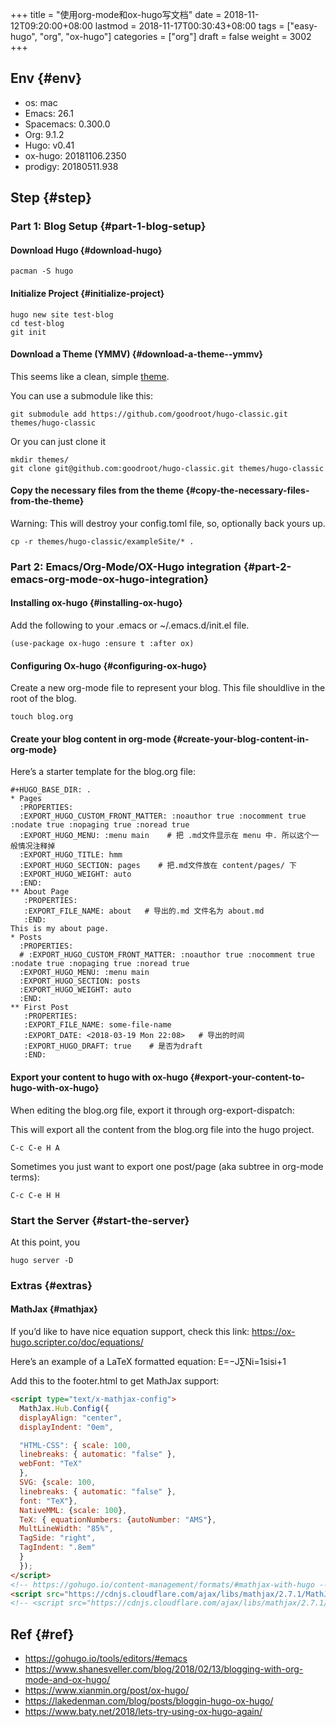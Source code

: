 +++
title = "使用org-mode和ox-hugo写文档"
date = 2018-11-12T09:20:00+08:00
lastmod = 2018-11-17T00:30:43+08:00
tags = ["easy-hugo", "org", "ox-hugo"]
categories = ["org"]
draft = false
weight = 3002
+++

## Env {#env}

-   os: mac
-   Emacs: 26.1
-   Spacemacs: 0.300.0
-   Org: 9.1.2
-   Hugo: v0.41
-   ox-hugo: 20181106.2350
-   prodigy: 20180511.938


## Step {#step}


### Part 1: Blog Setup {#part-1-blog-setup}


#### Download Hugo {#download-hugo}

```shell
pacman -S hugo
```


#### Initialize Project {#initialize-project}

```shell
hugo new site test-blog
cd test-blog
git init
```


#### Download a Theme (YMMV) {#download-a-theme--ymmv}

This seems like a clean, simple [theme](https://github.com/goodroot/hugo-classic).

You can use a submodule like this:

```shell
git submodule add https://github.com/goodroot/hugo-classic.git themes/hugo-classic
```

Or you can just clone it

```shell
mkdir themes/
git clone git@github.com:goodroot/hugo-classic.git themes/hugo-classic
```


#### Copy the necessary files from the theme {#copy-the-necessary-files-from-the-theme}

Warning: This will destroy your config.toml file, so, optionally back yours up.

```shell
cp -r themes/hugo-classic/exampleSite/* .
```


### Part 2: Emacs/Org-Mode/OX-Hugo integration {#part-2-emacs-org-mode-ox-hugo-integration}


#### Installing ox-hugo {#installing-ox-hugo}

Add the following to your .emacs or ~/.emacs.d/init.el file.

```
(use-package ox-hugo :ensure t :after ox)
```


#### Configuring Ox-hugo {#configuring-ox-hugo}

Create a new org-mode file to represent your blog. This file shouldlive in the root of the blog.

```shell
touch blog.org
```


#### Create your blog content in org-mode {#create-your-blog-content-in-org-mode}

Here’s a starter template for the blog.org file:

```
#+HUGO_BASE_DIR: .
* Pages
  :PROPERTIES:
  :EXPORT_HUGO_CUSTOM_FRONT_MATTER: :noauthor true :nocomment true :nodate true :nopaging true :noread true
  :EXPORT_HUGO_MENU: :menu main    # 把 .md文件显示在 menu 中. 所以这个一般情况注释掉
  :EXPORT_HUGO_TITLE: hmm
  :EXPORT_HUGO_SECTION: pages    # 把.md文件放在 content/pages/ 下
  :EXPORT_HUGO_WEIGHT: auto
  :END:
** About Page
   :PROPERTIES:
   :EXPORT_FILE_NAME: about   # 导出的.md 文件名为 about.md
   :END:
This is my about page.
* Posts
  :PROPERTIES:
  # :EXPORT_HUGO_CUSTOM_FRONT_MATTER: :noauthor true :nocomment true :nodate true :nopaging true :noread true
  :EXPORT_HUGO_MENU: :menu main
  :EXPORT_HUGO_SECTION: posts
  :EXPORT_HUGO_WEIGHT: auto
  :END:
** First Post
   :PROPERTIES:
   :EXPORT_FILE_NAME: some-file-name
   :EXPORT_DATE: <2018-03-19 Mon 22:08>   # 导出的时间
   :EXPORT_HUGO_DRAFT: true    # 是否为draft
   :END:
```


#### Export your content to hugo with ox-hugo {#export-your-content-to-hugo-with-ox-hugo}

When editing the blog.org file, export it through org-export-dispatch:

This will export all the content from the blog.org file into the hugo project.

```shell
C-c C-e H A
```

Sometimes you just want to export one post/page (aka subtree in org-mode terms):

```shell
C-c C-e H H
```


### Start the Server {#start-the-server}

At this point, you

```shell
hugo server -D
```


### Extras {#extras}


#### MathJax {#mathjax}

If you’d like to have nice equation support, check this link: <https://ox-hugo.scripter.co/doc/equations/>

Here’s an example of a LaTeX formatted equation: E=−J∑Ni=1sisi+1

Add this to the footer.html to get MathJax support:

```html
<script type="text/x-mathjax-config">
  MathJax.Hub.Config({
  displayAlign: "center",
  displayIndent: "0em",

  "HTML-CSS": { scale: 100,
  linebreaks: { automatic: "false" },
  webFont: "TeX"
  },
  SVG: {scale: 100,
  linebreaks: { automatic: "false" },
  font: "TeX"},
  NativeMML: {scale: 100},
  TeX: { equationNumbers: {autoNumber: "AMS"},
  MultLineWidth: "85%",
  TagSide: "right",
  TagIndent: ".8em"
  }
  });
</script>
<!-- https://gohugo.io/content-management/formats/#mathjax-with-hugo -->
<script src="https://cdnjs.cloudflare.com/ajax/libs/mathjax/2.7.1/MathJax.js?config=TeX-AMS_HTML"></script>
<!-- <script src="https://cdnjs.cloudflare.com/ajax/libs/mathjax/2.7.1/MathJax.js?config=TeX-MML-AM_CHTML"></script> -->

```


## Ref {#ref}

-   <https://gohugo.io/tools/editors/#emacs>
-   <https://www.shanesveller.com/blog/2018/02/13/blogging-with-org-mode-and-ox-hugo/>
-   <https://www.xianmin.org/post/ox-hugo/>
-   <https://lakedenman.com/blog/posts/bloggin-hugo-ox-hugo/>
-   <https://www.baty.net/2018/lets-try-using-ox-hugo-again/>
